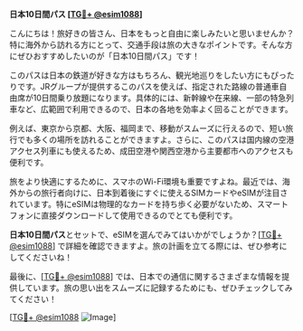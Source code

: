 **日本10日間パス [[TG💪+ @esim1088](https://t.me/s/esim1088)]**

こんにちは！旅好きの皆さん、日本をもっと自由に楽しみたいと思いませんか？特に海外から訪れる方にとって、交通手段は旅の大きなポイントです。そんな方にぜひおすすめしたいのが「日本10日間パス」です！

このパスは日本の鉄道が好きな方はもちろん、観光地巡りをしたい方にもぴったりです。JRグループが提供するこのパスを使えば、指定された路線の普通車自由席が10日間乗り放題になります。具体的には、新幹線や在来線、一部の特急列車など、広範囲で利用できるので、日本の各地を効率よく回ることができます。

例えば、東京から京都、大阪、福岡まで、移動がスムーズに行えるので、短い旅行でも多くの場所を訪れることができますよ。さらに、このパスは国内線の空港アクセス列車にも使えるため、成田空港や関西空港から主要都市へのアクセスも便利です。

旅をより快適にするために、スマホのWi-Fi環境も重要ですよね。最近では、海外からの旅行者向けに、日本到着後にすぐに使えるSIMカードやeSIMが注目されています。特にeSIMは物理的なカードを持ち歩く必要がないため、スマートフォンに直接ダウンロードして使用できるのでとても便利です。

**日本10日間パス**とセットで、eSIMを選んでみてはいかがでしょうか？[[TG💪+ @esim1088](https://t.me/s/esim1088)] で詳細を確認できますよ。旅の計画を立てる際には、ぜひ参考にしてくださいね！

最後に、[[TG💪+ @esim1088](https://t.me/s/esim1088)] では、日本での通信に関するさまざまな情報を提供しています。旅の思い出をスムーズに記録するためにも、ぜひチェックしてみてください！

[[TG💪+ @esim1088](https://t.me/s/esim1088) ![Image](https://i.postimg.cc/Y0z9fWf4/image.png)]